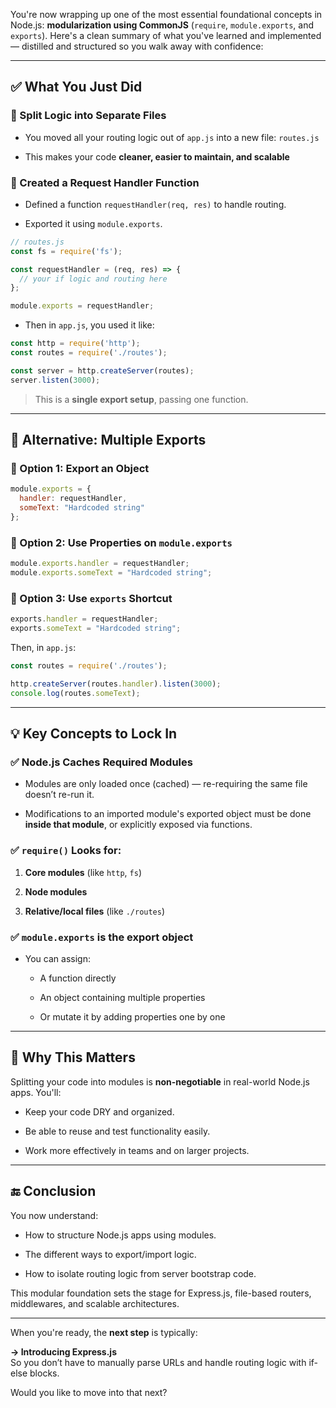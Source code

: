 You're now wrapping up one of the most essential foundational concepts in Node.js: **modularization using CommonJS** (`require`, `module.exports`, and `exports`). Here's a clean summary of what you've learned and implemented — distilled and structured so you walk away with confidence:

---

## ✅ What You Just Did

### 🔹 Split Logic into Separate Files

- You moved all your routing logic out of `app.js` into a new file: `routes.js`
    
- This makes your code **cleaner, easier to maintain, and scalable**
    

### 🔹 Created a Request Handler Function

- Defined a function `requestHandler(req, res)` to handle routing.
    
- Exported it using `module.exports`.
    

```js
// routes.js
const fs = require('fs');

const requestHandler = (req, res) => {
  // your if logic and routing here
};

module.exports = requestHandler;
```

- Then in `app.js`, you used it like:
    

```js
const http = require('http');
const routes = require('./routes');

const server = http.createServer(routes);
server.listen(3000);
```

> This is a **single export setup**, passing one function.

---

## 🔁 Alternative: Multiple Exports

### 🔸 Option 1: Export an Object

```js
module.exports = {
  handler: requestHandler,
  someText: "Hardcoded string"
};
```

### 🔸 Option 2: Use Properties on `module.exports`

```js
module.exports.handler = requestHandler;
module.exports.someText = "Hardcoded string";
```

### 🔸 Option 3: Use `exports` Shortcut

```js
exports.handler = requestHandler;
exports.someText = "Hardcoded string";
```

Then, in `app.js`:

```js
const routes = require('./routes');

http.createServer(routes.handler).listen(3000);
console.log(routes.someText);
```

---

## 💡 Key Concepts to Lock In

### ✅ Node.js Caches Required Modules

- Modules are only loaded once (cached) — re-requiring the same file doesn’t re-run it.
    
- Modifications to an imported module's exported object must be done **inside that module**, or explicitly exposed via functions.
    

### ✅ `require()` Looks for:

1. **Core modules** (like `http`, `fs`)
    
2. **Node modules**
    
3. **Relative/local files** (like `./routes`)
    

### ✅ `module.exports` is the export **object**

- You can assign:
    
    - A function directly
        
    - An object containing multiple properties
        
    - Or mutate it by adding properties one by one
        

---

## 🚀 Why This Matters

Splitting your code into modules is **non-negotiable** in real-world Node.js apps. You'll:

- Keep your code DRY and organized.
    
- Be able to reuse and test functionality easily.
    
- Work more effectively in teams and on larger projects.
    

---

## 🔚 Conclusion

You now understand:

- How to structure Node.js apps using modules.
    
- The different ways to export/import logic.
    
- How to isolate routing logic from server bootstrap code.
    

This modular foundation sets the stage for Express.js, file-based routers, middlewares, and scalable architectures.

---

When you're ready, the **next step** is typically:

**→ Introducing Express.js**  
So you don’t have to manually parse URLs and handle routing logic with if-else blocks.

Would you like to move into that next?
